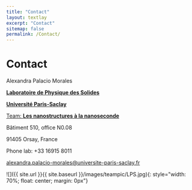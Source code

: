 ```yaml
---
title: "Contact"
layout: textlay
excerpt: "Contact"
sitemap: false
permalink: /Contact/
---
```


# Contact
Alexandra Palacio Morales

<a href="https://www.lps.u-psud.fr/?lang=fr">**Laboratoire de Physique des Solides**</a>

<a href="https://www.universite-paris-saclay.fr/">**Université Paris-Saclay**</a>

<a href="https://www.equipes.lps.u-psud.fr/ns2/index.shtml">Team: **Les nanostructures à la nanoseconde**</a>

Bâtiment 510, office N0.08

91405 Orsay, France

Phone lab: +33 16915 8011

<a href = "mailto: alexandra.palacio-morales@universite-paris-saclay.fr">alexandra.palacio-morales@universite-paris-saclay.fr</a>

![]({{ site.url }}{{ site.baseurl }}/images/teampic/LPS.jpg){: style="width: 70%; float: center; margin: 0px"}

